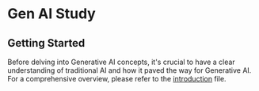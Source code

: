 # Gen AI Study

## Getting Started

Before delving into Generative AI concepts, it's crucial to have a clear understanding of traditional AI and how it paved the way for Generative AI. For a comprehensive overview, please refer to the [introduction](./gen-ai-introduction.md) file.